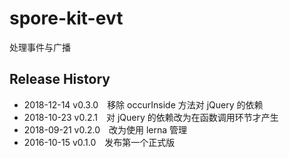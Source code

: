 # spore-kit-evt

处理事件与广播

## Release History

* 2018-12-14 v0.3.0 移除 occurInside 方法对 jQuery 的依赖
* 2018-10-23 v0.2.1 对 jQuery 的依赖改为在函数调用环节才产生
* 2018-09-21 v0.2.0 改为使用 lerna 管理
* 2016-10-15 v0.1.0 发布第一个正式版
